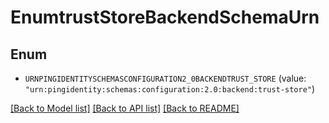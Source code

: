 # EnumtrustStoreBackendSchemaUrn

## Enum


* `URNPINGIDENTITYSCHEMASCONFIGURATION2_0BACKENDTRUST_STORE` (value: `"urn:pingidentity:schemas:configuration:2.0:backend:trust-store"`)


[[Back to Model list]](../README.md#documentation-for-models) [[Back to API list]](../README.md#documentation-for-api-endpoints) [[Back to README]](../README.md)



